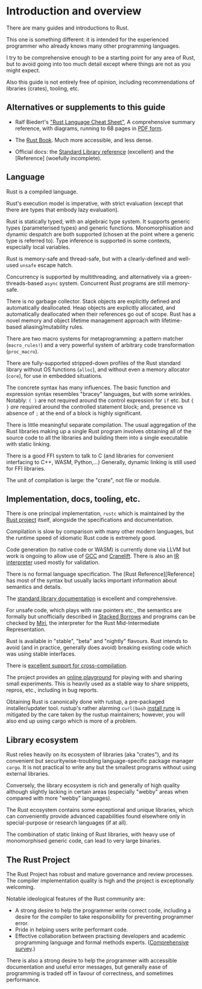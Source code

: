 Introduction and overview
=========================

[comment]: # ( Copyright 2021 Ian Jackson and contributors  )
[comment]: # ( SPDX-License-Identifier: MIT                 )
[comment]: # ( There is NO WARRANTY.                        )

There are many guides and introductions to Rust.

This one is something different:
it is intended for the experienced programmer
who already knows many other programming languages.

I try to be comprehensive enough to be a starting point
for any area of Rust,
but to avoid going into too much detail
except where things are not as you might expect.

Also this guide is not entirely free of opinion,
including recommendations of libraries (crates), tooling, etc.

Alternatives or supplements to this guide
-----------------------------------------

 * Ralf Biedert's
   ["Rust Language Cheat Sheet"](https://cheats.rs/),
   A comprehensive summary reference,
   with diagrams,
   running to 68 pages in [PDF form](https://cheats.rs/rust_cheat_sheet.pdf).

 * The [Rust Book](https://doc.rust-lang.org/book/).
   Much more accessible, and less dense.

 * Official docs:
   the [Standard Library reference](https://doc.rust-lang.org/std/)
   (excellent) and the
   [Reference]
   (woefully incomplete).

Language
--------

Rust is a compiled language.

Rust's execution model is imperative, with strict evaluation
(except that there are types that embody lazy evaluation).

Rust is statically typed, with an algebraic type system.
It supports generic types (parameterised types) and generic functions.
Monomorphisation and dynamic despatch are both supported
(chosen at the point where a generic type is referred to).
Type inference is supported in some contexts,
especially local variables.

Rust is memory-safe and thread-safe,
but with a clearly-defined and well-used `unsafe` escape hatch.

Concurrency is supported by multithreading,
and alternatively via a green-threads-based 
`async` system.
Concurrent Rust programs are still memory-safe.

There is no garbage collector.
Stack objects are explicitly defined and automatically deallocated.
Heap objects are explicitly allocated, and automatically deallocated
when their references go out of scope.
Rust has a novel
memory and object lifetime management approach
with lifetime-based aliasing/mutability rules.

There are two macro systems for metaprogramming: a pattern matcher
(`macro_rules!`) and a very powerful system of arbitrary code
transformation (`proc_macro`).

There are fully-supported stripped-down profiles of the Rust standard library
without OS functions (`alloc`), and
without even a memory allocator (`core`),
for use in embedded situations.

The concrete syntax has many influences.
The basic function and expression syntax resembles "bracey" languages,
but with some wrinkles.
Notably:
`( )` are not required around the control expression for `if` etc.
but `{ }` *are* required around the controlled statement block;
and, presence vs absence of `;` at the end of a block is highly significant.

There is little meaningful separate compilation.
The usual aggregation of the Rust libraries making up a single Rust program
involves obtaining all of the source code to all the libraries
and building them into a single executable with static linking.

There is a good FFI system to talk to C
(and libraries for convenient interfacing to C++, WASM, Python,...)
Generally, dynamic linking is still used for FFI libraries.

The unit of compilation is large: the "crate", not file or module.

Implementation, docs, tooling, etc.
-----------------------------------

There is one principal implementation, `rustc`
which is maintained by the [Rust project](https://www.rust-lang.org/) itself,
alongside the specifications and documentation.

Compilation is slow by comparison with many other modern languages,
but the runtime speed of idiomatic Rust code is extremely good.

Code generation (to native code or WASM) is currently done via LLVM
but work is ongoing to allow use of
[GCC](https://blog.antoyo.xyz/rustc_codegen_gcc-progress-report-3)
and
[Cranelift](https://github.com/bjorn3/rustc_codegen_cranelift/blob/master/Readme.md).
There is also an
[IR interpreter](https://github.com/rust-lang/miri#readme)
used mostly for validation.

There is no formal language specification.
The [Rust Reference][Reference]
has most of the syntax but usually lacks
important information about semantics and details.

The [standard library documentation](https://doc.rust-lang.org/std/)
is excellent and comprehensive.

For unsafe code, which plays with raw pointers etc.,
the semantics are formally but unofficially described in
[Stacked Borrows](https://github.com/rust-lang/unsafe-code-guidelines/blob/master/wip/stacked-borrows.md)
and programs can be checked by [Miri](https://github.com/rust-lang/miri),
the interpreter for the Rust Mid-Intermediate Representation.

Rust is available in "stable", "beta" and "nightly" flavours.
Rust intends to avoid (and in practice, generally does avoid)
breaking existing code which was using stable interfaces.

There is [excellent support for cross-compilation](https://rust-lang.github.io/rustup/cross-compilation.html).

The project provides an [online playground](https://play.rust-lang.org/)
for playing with and sharing small experiments.
This is heavily used as a stable way to share snippets, repros, etc.,
including in bug reports.

Obtaining Rust is canonically done with rustup,
a pre-packaged installer/updater tool.
rustup's rather alarming `curl|bash`
[install rune](https://www.rust-lang.org/tools/install)
is mitigated by the care taken by the rustup maintainers;
however, you will also end up using cargo which is more of a problem.

Library ecosystem
-----------------

Rust relies heavily on its ecosystem of libraries (aka "crates"),
and its convenient but securitywise-troubling
language-specific package manager `cargo`.
It is not practical to write any but the smallest programs
without using external libraries.

Conversely, the library ecosystem is rich and generally of high quality
although slightly lacking in certain areas
(especially "webby" areas when compared with more "webby" languages).

The Rust ecosystem contains some exceptional and unique libraries,
which can conveniently provide advanced capabilities
found elsewhere only in special-purpose or research languages (if at all).

The combination of static linking of Rust libraries,
with heavy use of monomorphised generic code,
can lead to very large binaries.

The Rust Project
----------------

The Rust Project has robust and mature governance and review processes.
The compiler implementation quality is high
and the project is exceptionally welcoming.

Notable ideological features of the Rust community are:

 * A strong desire to help the programmer write correct code,
   including a desire for the compiler to take responsibility
   for preventing programmer error.
 * Pride in helping users write performant code.
 * Effective collaboration between practising developers and
   academic programming language and formal methods experts.
   ([Comprehensive survey](https://github.com/newca12/awesome-rust-formalized-reasoning).)

There is also a strong desire to help the programmer
with accessible documentation and useful error messages,
but generally ease of programming is traded off in favour of correctness,
and sometimes performance.
